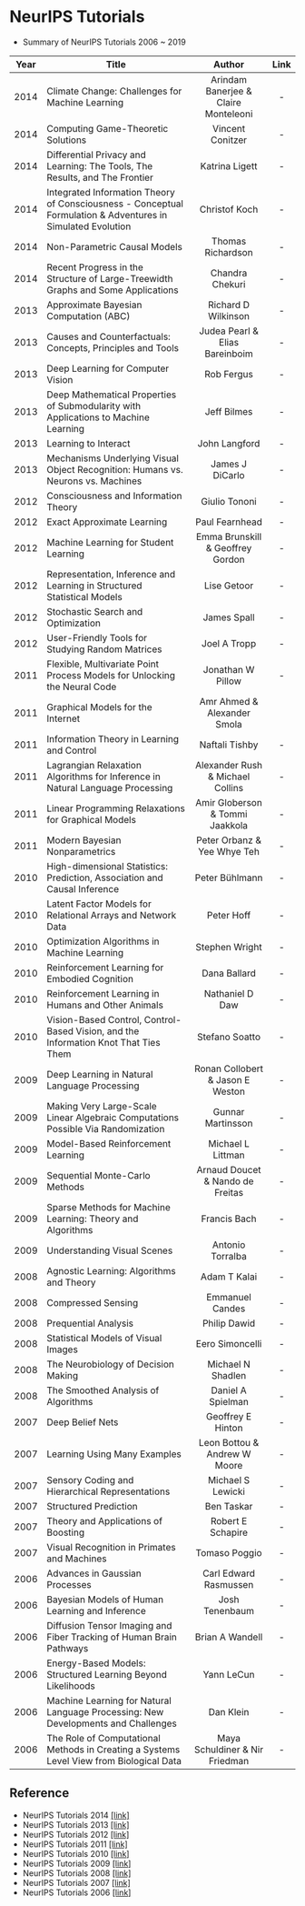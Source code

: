 # NeurIPS Tutorials
- Summary of NeurIPS Tutorials 2006 ~ 2019

|Year|Title|Author|Link|
|:-:|-|:-:|:-:|
|2014|Climate Change: Challenges for Machine Learning|Arindam Banerjee & Claire Monteleoni|-|
|2014|Computing Game-Theoretic Solutions|Vincent Conitzer|-|
|2014|Differential Privacy and Learning: The Tools, The Results, and The Frontier|Katrina Ligett|-|
|2014|Integrated Information Theory of Consciousness - Conceptual Formulation & Adventures in Simulated Evolution|Christof Koch|-|
|2014|Non-Parametric Causal Models|Thomas Richardson|-|
|2014|Recent Progress in the Structure of Large-Treewidth Graphs and Some Applications|Chandra Chekuri|-|
|2013|Approximate Bayesian Computation (ABC)|Richard D Wilkinson|-|
|2013|Causes and Counterfactuals: Concepts, Principles and Tools|Judea Pearl & Elias Bareinboim|-|
|2013|Deep Learning for Computer Vision|Rob Fergus|-|   
|2013|Deep Mathematical Properties of Submodularity with Applications to Machine Learning|Jeff Bilmes|-|
|2013|Learning to Interact|John Langford|-|
|2013|Mechanisms Underlying Visual Object Recognition: Humans vs. Neurons vs. Machines|James J DiCarlo|-|
|2012|Consciousness and Information Theory|Giulio Tononi|-|
|2012|Exact Approximate Learning|Paul Fearnhead|-|
|2012|Machine Learning for Student Learning|Emma Brunskill & Geoffrey Gordon|-|
|2012|Representation, Inference and Learning in Structured Statistical Models|Lise Getoor|-|
|2012|Stochastic Search and Optimization|James Spall|-|
|2012|User-Friendly Tools for Studying Random Matrices|Joel A Tropp|-|
|2011|Flexible, Multivariate Point Process Models for Unlocking the Neural Code|Jonathan W Pillow|-|
|2011|Graphical Models for the Internet|Amr Ahmed & Alexander Smola||-|
|2011|Information Theory in Learning and Control|Naftali Tishby|-|
|2011|Lagrangian Relaxation Algorithms for Inference in Natural Language Processing|Alexander Rush & Michael Collins|-|
|2011|Linear Programming Relaxations for Graphical Models|Amir Globerson & Tommi Jaakkola|-|
|2011|Modern Bayesian Nonparametrics|Peter Orbanz & Yee Whye Teh|-|
|2010|High-dimensional Statistics: Prediction, Association and Causal Inference|Peter Bühlmann|-|
|2010|Latent Factor Models for Relational Arrays and Network Data|Peter Hoff|-|
|2010|Optimization Algorithms in Machine Learning|Stephen Wright|-|
|2010|Reinforcement Learning for Embodied Cognition|Dana Ballard|-|
|2010|Reinforcement Learning in Humans and Other Animals|Nathaniel D Daw|-|
|2010|Vision-Based Control, Control-Based Vision, and the Information Knot That Ties Them|Stefano Soatto|-|
|2009|Deep Learning in Natural Language Processing|Ronan Collobert & Jason E Weston|-|
|2009|Making Very Large-Scale Linear Algebraic Computations Possible Via Randomization|Gunnar Martinsson|-|
|2009|Model-Based Reinforcement Learning|Michael L Littman|-|
|2009|Sequential Monte-Carlo Methods|Arnaud Doucet & Nando de Freitas|-|
|2009|Sparse Methods for Machine Learning: Theory and Algorithms|Francis Bach|-|
|2009|Understanding Visual Scenes|Antonio Torralba|-|
|2008|Agnostic Learning: Algorithms and Theory|Adam T Kalai|-|
|2008|Compressed Sensing|Emmanuel Candes|-|
|2008|Prequential Analysis|Philip Dawid|-|
|2008|Statistical Models of Visual Images|Eero Simoncelli|-|
|2008|The Neurobiology of Decision Making|Michael N Shadlen|-|
|2008|The Smoothed Analysis of Algorithms|Daniel A Spielman|-|
|2007|Deep Belief Nets|Geoffrey E Hinton|-|
|2007|Learning Using Many Examples|Leon Bottou & Andrew W Moore|-|
|2007|Sensory Coding and Hierarchical Representations|Michael S Lewicki|-|
|2007|Structured Prediction|Ben Taskar|-|
|2007|Theory and Applications of Boosting|Robert E Schapire|-|
|2007|Visual Recognition in Primates and Machines|Tomaso Poggio|-|
|2006|Advances in Gaussian Processes|Carl Edward Rasmussen|-|
|2006|Bayesian Models of Human Learning and Inference|Josh Tenenbaum|-|
|2006|Diffusion Tensor Imaging and Fiber Tracking of Human Brain Pathways|Brian A Wandell|-|
|2006|Energy-Based Models: Structured Learning Beyond Likelihoods|Yann LeCun|-|
|2006|Machine Learning for Natural Language Processing: New Developments and Challenges|Dan Klein|-|
|2006|The Role of Computational Methods in Creating a Systems Level View from Biological Data|Maya Schuldiner & Nir Friedman|-|


## Reference
- NeurIPS Tutorials 2014 [[link]](https://nips.cc/Conferences/2014/Schedule?type=Tutorial)
- NeurIPS Tutorials 2013 [[link]](https://nips.cc/Conferences/2013/Schedule?type=Tutorial)
- NeurIPS Tutorials 2012 [[link]](https://nips.cc/Conferences/2012/Schedule?type=Tutorial)
- NeurIPS Tutorials 2011 [[link]](https://nips.cc/Conferences/2011/Schedule?type=Tutorial)
- NeurIPS Tutorials 2010 [[link]](https://nips.cc/Conferences/2010/Schedule?type=Tutorial)
- NeurIPS Tutorials 2009 [[link]](https://nips.cc/Conferences/2009/Schedule?type=Tutorial)
- NeurIPS Tutorials 2008 [[link]](https://nips.cc/Conferences/2008/Schedule?type=Tutorial)
- NeurIPS Tutorials 2007 [[link]](https://nips.cc/Conferences/2007/Schedule?type=Tutorial)
- NeurIPS Tutorials 2006 [[link]](https://nips.cc/Conferences/2006/Schedule?type=Tutorial)
